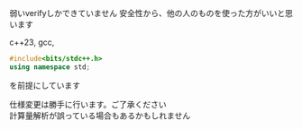 弱いverifyしかできていません
安全性から、他の人のものを使った方がいいと思います  
  
c++23, gcc,
```cpp
#include<bits/stdc++.h>
using namespace std;
```
を前提にしています  
  
仕様変更は勝手に行います。ご了承ください  
計算量解析が誤っている場合もあるかもしれません

